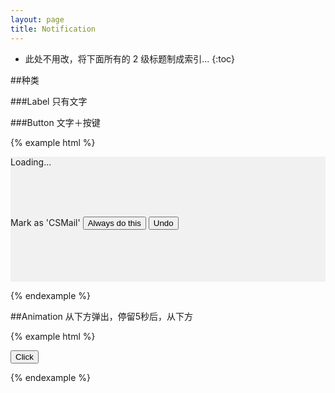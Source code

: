 ```yaml
---
layout: page
title: Notification
---
```


* 此处不用改，将下面所有的 2 级标题制成索引...
{:toc}

##种类

###Label
只有文字

###Button
文字＋按键

{% example html %}

<div style='height:200px;width:100%;background-color:#f1f1f1;'>
  <div class='mc-notification'>
    Loading...
  </div>

  <br><br><br>

  <div class='mc-notification'>
    Mark as 'CSMail' <button class='mc-button-link'>Always do this</button> <button class='mc-button-link'>Undo</button></div>
</div>

{% endexample %}

##Animation
从下方弹出，停留5秒后，从下方

{% example html %}
<script type="text/javascript" src="../bower_components/jquery/dist/jquery.js"></script>
<script type="text/javascript" src="../bower_components/toastr/toastr.min.js"></script>
<link rel="stylesheet" href="../bower_components/toastr/toastr.min.css">

<button class="btn btn-danger" href="click" id="shownotifi">Click</button>

<script type="text/javascript">
  toastr.options = {
    "closeButton": false,
    "debug": false,
    "toastClass": '',
    "positionClass": "",
    "messageClass": 'mc-notification-right',
    "containerId": null,
    "onclick": null,
    "showDuration": "300",
    "hideDuration": "1000",
    "timeOut": "5000",
    "extendedTimeOut": "1000",
    "showEasing": "swing",
    "hideEasing": "linear",
    "showMethod": "fadeIn",
    "hideMethod": "fadeOut",
    "iconClasses": {
      "error": '',
      "info": '',
      "success": '',
      "warning": ''
    }
  }

  $('#shownotifi').click(function () {
    console.log('chuangjianshibai');
    toastr.error('创建失败!');
  });
</script>

{% endexample %}